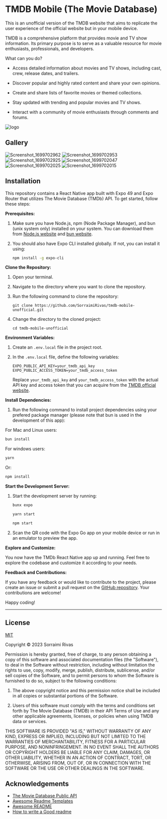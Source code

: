 # TMDB Mobile (The Movie Database)

This is an unofficial version of the TMDB website that aims to replicate the user experience of the official website but in your mobile device.

TMDB is a comprehensive platform that provides movie and TV show information. Its primary purpose is to serve as a valuable resource for movie enthusiasts, professionals, and developers.

What can you do?

- Access detailed information about movies and TV shows, including cast, crew, release dates, and trailers.

- Discover popular and highly rated content and share your own opinions.

- Create and share lists of favorite movies or themed collections.

- Stay updated with trending and popular movies and TV shows.

- Interact with a community of movie enthusiasts through comments and forums.

![logo](https://www.themoviedb.org/assets/2/v4/logos/v2/blue_square_1-5bdc75aaebeb75dc7ae79426ddd9be3b2be1e342510f8202baf6bffa71d7f5c4.svg)

## Gallery

![Screenshot_1699702962](https://github.com/SorraimiRivas/tmdb-mobile-unofficial/assets/73683734/4889382b-e72b-4b39-b276-b5ed3608e7f1)
![Screenshot_1699702953](https://github.com/SorraimiRivas/tmdb-mobile-unofficial/assets/73683734/7c84dff1-717c-4f17-a2e7-2adfeec9006c)
![Screenshot_1699702925](https://github.com/SorraimiRivas/tmdb-mobile-unofficial/assets/73683734/c1b570b8-0d5d-451d-93a4-51831b735e98)
![Screenshot_1699702047](https://github.com/SorraimiRivas/tmdb-mobile-unofficial/assets/73683734/80e76f2f-c605-4892-9ae9-4668dc2a7454)
![Screenshot_1699702025](https://github.com/SorraimiRivas/tmdb-mobile-unofficial/assets/73683734/732ab7e7-0b75-4f54-ae8e-bdca9bdac617)
![Screenshot_1699702015](https://github.com/SorraimiRivas/tmdb-mobile-unofficial/assets/73683734/d72d222b-864b-4e48-b583-5f9dc7a8b010)

## Installation

This repository contains a React Native app built with Expo 49 and Expo Router that utilizes The Movie Database (TMDb) API. To get started, follow these steps:

**Prerequisites:**

1. Make sure you have Node.js, npm (Node Package Manager), and bun (unix system only) installed on your system. You can download them from [Node.js website](https://nodejs.org/) and [bun website](bun.sh/docs/cli/bunx).

2. You should also have Expo CLI installed globally. If not, you can install it using:

   ```bash
   npm install -g expo-cli
   ```

**Clone the Repository:**

1. Open your terminal.

2. Navigate to the directory where you want to clone the repository.

3. Run the following command to clone the repository:

   ```
   git clone https://github.com/SorraimiRivas/tmdb-mobile-unofficial.git
   ```

4. Change the directory to the cloned project:

   ```
   cd tmdb-mobile-unofficial
   ```

**Environment Variables:**

1. Create an `.env.local` file in the project root.

2. In the `.env.local` file, define the following variables:

   ```
   EXPO_PUBLIC_API_KEY=your_tmdb_api_key
   EXPO_PUBLIC_ACCESS_TOKEN=your_tmdb_access_token
   ```

   Replace `your_tmdb_api_key` and `your_tmdb_access_token` with the actual API key and access token that you can acquire from the [TMDB official website](https://www.themoviedb.org/settings/api).

**Install Dependencies:**

1. Run the following command to install project dependencies using your prefered package manager (please note that bun is used in the development of this app):

For Mac and Linux users:

```bash
bun install
```

For windows users:

```bash
yarn
```

Or:

```bash
npm install
```

**Start the Development Server:**

1. Start the development server by running:

   ```bash
   bunx expo
   ```

   ```bash
   yarn start
   ```

   ```bash
   npm start
   ```

2. Scan the QR code with the Expo Go app on your mobile device or run in an emulator to preview the app.

**Explore and Customize:**

You now have the TMDb React Native app up and running. Feel free to explore the codebase and customize it according to your needs.

**Feedback and Contributions:**

If you have any feedback or would like to contribute to the project, please create an issue or submit a pull request on the [GitHub repository](https://github.com/SorraimiRivas/tmdb-mobile-unoffcial). Your contributions are welcome!

Happy coding!

---

## License

[MIT](https://choosealicense.com/licenses/mit/)

Copyright © 2023 Sorraimi Rivas

Permission is hereby granted, free of charge, to any person obtaining a copy
of this software and associated documentation files (the "Software"), to deal
in the Software without restriction, including without limitation the rights
to use, copy, modify, merge, publish, distribute, sublicense, and/or sell
copies of the Software, and to permit persons to whom the Software is
furnished to do so, subject to the following conditions:

1. The above copyright notice and this permission notice shall be included in all
   copies or substantial portions of the Software.

2. Users of this software must comply with the terms and conditions set forth
   by The Movie Database (TMDB) in their API Terms of Use and any other applicable
   agreements, licenses, or policies when using TMDB data or services.

THIS SOFTWARE IS PROVIDED "AS IS," WITHOUT WARRANTY OF ANY KIND, EXPRESS OR
IMPLIED, INCLUDING BUT NOT LIMITED TO THE WARRANTIES OF MERCHANTABILITY,
FITNESS FOR A PARTICULAR PURPOSE, AND NONINFRINGEMENT. IN NO EVENT SHALL THE
AUTHORS OR COPYRIGHT HOLDERS BE LIABLE FOR ANY CLAIM, DAMAGES, OR OTHER
LIABILITY, WHETHER IN AN ACTION OF CONTRACT, TORT, OR OTHERWISE, ARISING FROM,
OUT OF, OR IN CONNECTION WITH THE SOFTWARE OR THE USE OR OTHER DEALINGS IN
THE SOFTWARE.

## Acknowledgements

- [The Movie Database Public API](https://developer.themoviedb.org/docs)
- [Awesome Readme Templates](https://awesomeopensource.com/project/elangosundar/awesome-README-templates)
- [Awesome README](https://github.com/matiassingers/awesome-readme)
- [How to write a Good readme](https://bulldogjob.com/news/449-how-to-write-a-good-readme-for-your-github-project)
